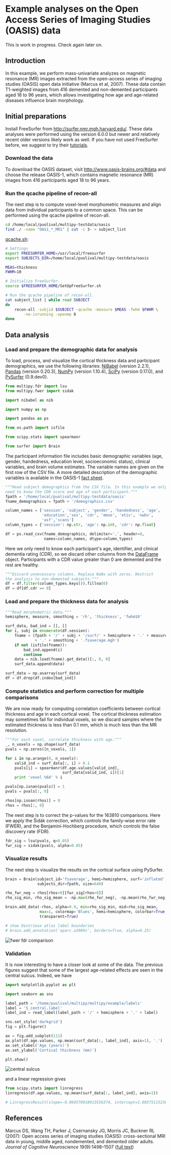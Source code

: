 # Example analyses on the Open Access Series of Imaging Studies (OASIS) data

This is work in progress. Check again later on.

## Introduction

In this example, we perform mass-univariate analyzes on magnetic resonance (MR) images 
extracted from the open-access series of imaging studies (OASIS) open data initiative
(Marcus et al, 2007). These data contain T1-weighted images from 416 demented and 
non-demented participants aged 18 to 96 years, which allows investigating how age and 
age-related diseases influence brain morphology.

## Initial preparations

Install FreeSurfer from http://surfer.nmr.mgh.harvard.edu/. These data analyses were
performed using the version 6.0.0 but newer and relatively recent older versions likely
work as well. If you have not used FreeSurfer before, we suggest to try their 
<a href="http://surfer.nmr.mgh.harvard.edu/fswiki/Tutorials">tutorials</a>.

### Download the data

To download the OASIS dataset, visit http://www.oasis-brains.org/#data and 
choose the release OASIS-1, which contains magnetic resonance (MR) images 
from 416 participants aged 18 to 96 years.

### Run the qcache pipeline of recon-all

The next step is to compute voxel-level morphometric measures and align data 
from individual participants to a common space. This can be performed using 
the qcache pipeline of recon-all.

```bash
cd /home/local/puolival/multipy-testdata/oasis
find ./ -name "OAS1_*_MR1" | cut -c 3- > subject_list
```

<a href="https://github.com/puolival/multipy/blob/master/multipy/example/qcache.sh">qcache.sh</a>:
```bash
# Settings
export FREESURFER_HOME=/usr/local/freesurfer
export SUBJECTS_DIR=/home/local/puolival/multipy-testdata/oasis

MEAS=thickness
FWHM=10

# Initialize FreeSurfer.
source $FREESURFER_HOME/SetUpFreeSurfer.sh

# Run the qcache pipeline of recon-all.
cat subject_list | while read SUBJECT
do
    recon-all -subjid $SUBJECT -qcache -measure $MEAS -fwhm $FWHM \
        -no-isrunning -openmp 8
done
```

## Data analysis

### Load and prepare the demographic data for analysis

To load, process, and visualize the cortical thickness data and 
participant demographics, we use the following libraries: 
<a href="http://nipy.org/nibabel/">NiBabel</a> (version 2.2.1), <a href="https://pandas.pydata.org/">Pandas</a> (version 0.20.3), <a href="http://www.numpy.org/">NumPy</a> (version 1.10.4),
<a href="https://www.scipy.org/">SciPy</a> (version 0.17.0), and <a href="https://pysurfer.github.io/">PySurfer</a> (0.9.dev0).

```python
from multipy.fdr import lsu
from multipy.fwer import sidak

import nibabel as nib

import numpy as np

import pandas as ps

from os.path import isfile

from scipy.stats import spearmanr

from surfer import Brain
```

The participant information file includes basic demographic variables (age, gender, handedness, education level, socioeconomic status), clinical variables, and brain volume estimates. The variable names are given on the first row of the CSV file. A more detailed description of the demographic variables is available in the OASIS-1 <a href="https://www.oasis-brains.org/files/oasis_cross-sectional_facts.pdf">fact sheet</a>.

```python
"""Read subject demographics from the CSV file. In this example we only
need to know the CDR score and age of each participant."""
fpath = '/home/local/puolival/multipy-testdata/oasis'
fname_demographics = fpath + '/demographics.csv'

column_names = ['session', 'subject', 'gender', 'handedness', 'age',
                'education','ses', 'cdr', 'mmse', 'etiv', 'nwbv',
                'asf','scans']
column_types = {'session': np.str, 'age': np.int, 'cdr': np.float}

df = ps.read_csv(fname_demographics, delimiter=',', header=0,
                 names=column_names, dtype=column_types)
```

Here we only need to know each participant's age, identifier, and 
clinical dementia rating (CDR), so we discard other columns from the 
<a href="https://pandas.pydata.org/pandas-docs/stable/generated/pandas.DataFrame.html">DataFrame</a> object. Participants with a CDR value greater than 0 are 
demented and the rest are healthy.
```python
"""Discard unnecessary columns. Replace NaNs with zeros. Restrict
the analysis to non-demented subjects."""
df = df.filter(column_types.keys()).fillna(0)
df = df[df.cdr == 0]
```

### Load and prepare the thickness data for analysis

```python
"""Read morphometric data."""
hemisphere, measure, smoothing = 'rh', 'thickness', 'fwhm10'

surf_data, bad_ind = [], []
for i, subj in enumerate(df.session):
    fname = (fpath + '/' + subj + '/surf/' + hemisphere + '.' + measure
             + '.' + smoothing + '.fsaverage.mgh')
    if not (isfile(fname)):
        bad_ind.append(i)
        continue
    data = nib.load(fname).get_data()[:, 0, 0]
    surf_data.append(data)

surf_data = np.asarray(surf_data)
df = df.drop(df.index[bad_ind])
```

### Compute statistics and perform correction for multiple comparisons

We are now ready for computing correlation coefficients between cortical thickness and age in each cortical voxel. The cortical thickness estimation may sometimes fail for individual voxels, so we discard samples where the estimated thickness is less than 0.1 mm, which is much less than the MR resolution.
```python
"""For each voxel, correlate thickness with age."""
_, n_voxels = np.shape(surf_data)
pvals = np.zeros([n_voxels, 1])

for i in np.arange(0, n_voxels):
    valid_ind = surf_data[:, i] > 0.1
    pvals[i] = spearmanr(df.age.values[valid_ind],
                         surf_data[valid_ind, i])[1]
    print 'voxel %6d' % i

pvals[np.isnan(pvals)] = 1
pvals = pvals[:, 0]

rhos[np.isnan(rhos)] = 0
rhos = rhos[:, 0]
```

The next step is to correct the p-values for the 163810 comparisons. Here we apply the Šidák correction, which controls the family-wise error rate (FWER), and the Benjamini-Hochberg procedure, which controls the false discovery rate (FDR).
```python
fdr_sig = lsu(pvals, q=0.05)
fwr_sig = sidak(pvals, alpha=0.05)
```

### Visualize results

The next step is visualize the results on the cortical surface using PySurfer.

```python
brain = Brain(subject_id='fsaverage', hemi=hemisphere, surf='inflated',
              subjects_dir=fpath, size=640)

rho_fwr_neg = rhos[rhos<0][fwr_sig[rhos<0]]
rho_sig_min, rho_sig_mean = -np.max(rho_fwr_neg), -np.mean(rho_fwr_neg)

brain.add_data(-rhos, alpha=0.9, min=rho_sig_min, mid=rho_sig_mean,
               max=1, colormap='Blues', hemi=hemisphere, colorbar=True,
               transparent=True)

# show Destrieux atlas label boundaries
# brain.add_annotation('aparc.a2009s', borders=True, alpha=0.25)
```

<img src="./result.png" alt="fwer fdr comparison" style="display: block; margin-left: auto; margin-right: auto;" />

### Validation

It is now interesting to have a closer look at some of the data. The previous 
figures suggest that some of the largest age-related effects are seen in the 
central sulcus. Indeed, we have

```python
import matplotlib.pyplot as plt

import seaborn as sns

label_path = '/home/puolival/multipy/multipy/example/labels'
label = 'S_central.label'
label_ind = read_label(label_path + '/' + hemisphere + '.' + label)

sns.set_style('darkgrid')
fig = plt.figure()

ax = fig.add_subplot(111)
ax.plot(df.age.values, np.mean(surf_data[:, label_ind], axis=1), '.')
ax.set_xlabel('Age (years)')
ax.set_ylabel('Cortical thickness (mm)')

plt.show()
```

<img src="./s_central.png" alt="central sulcus" style="display: block;" />

and a linear regression gives

```python
from scipy.stats import linregress
linregress(df.age.values, np.mean(surf_data[:, label_ind], axis=1))

# LinregressResult(slope=-0.004570918913556374, intercept=2.0037511523607812, rvalue=-0.72803176505920231, pvalue=4.305777707753375e-53, stderr=0.00024367492643875632)

```


## References

Marcus DS, Wang TH, Parker J, Csernansky JG, Morris JC, Buckner RL (2007): Open access series of imaging studies (OASIS): cross-sectional MRI data in young, middle aged, nondemented, and demented older adults. *Journal of Cognitive Neuroscience* 19(9):1498–1507 (<a href="https://dash.harvard.edu/handle/1/33896768">full text</a>)
